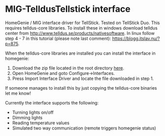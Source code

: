 # MIG-TelldusTellstick interface
HomeGenie / MIG interface driver for TellStick. Tested on TellStick Duo.
This requires telldus-core libraries. To install these in windows download telldus center from http://www.telldus.se/products/nativesoftware.
In linux follow step 4 - 7 in this tutorial (please note last comment): https://blogg.itslav.nu/?p=875.

When the telldus-core libraries are installed you can install the interface in homegenie: <br />
1. Download the zip file located in the root directory <a href="https://github.com/swaner/HomeGenieTelldusInterface/blob/master/Tellstick_0_9.zip">here</a>.<br />
2. Open HomeGenie and goto Configure->Interfaces.<br />
3. Press Import Interface Driver and locate the file downloaded in step 1.<br />

If someone manages to install this by just copying the telldus-core binaries let me know!

Currently the interface supports the following:
* Turning lights on/off
* Dimming lights
* Reading temperature values
* Simulated two way communication (remote triggers homegenie status)
